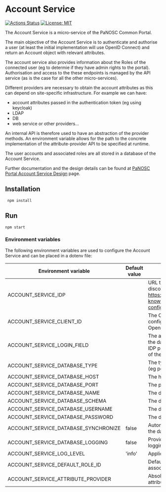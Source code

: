 # Account Service

[![Actions Status](https://github.com/panosc-portal/account-service/workflows/Node.js%20CI/badge.svg)](https://github.com/panosc-portal/account-service/actions)
[![License: MIT](https://img.shields.io/badge/License-MIT-yellow.svg)](https://opensource.org/licenses/MIT)

The Account Service is a micro-service of the PaNOSC Common Portal.

The main objective of the Account Service is to authenticate and authorise a user (at least the initial implementation will use OpenID Connect) and return an Account object with relevant attributes. 

The account service also provides information about the Roles of the connected user (eg to determie if they have admin rights to the portal). Authorisation and access to the these endpoints is managed by the API service (as is the case for all the other micro-services).

Different providers are necessary to obtain the account attributes as this can depend on site-specific infrastructure. For example we can have:

- account attributes passed in the authentication token (eg using keycloak)
- LDAP
- DB
- web service or other providers...

An internal API is therefore used to have an abstraction of the provider methods. An environment variable allows for the path to the concrete implementation of the attribute-provider API to be specified at runtime.

The user accounts and associated roles are all stored in a database of the Account Service.

Further documentation and the design details can be found at [PaNOSC Portal Account Service Design](https://confluence.panosc.eu/x/zwCm) page.

## Installation
```
 npm install
 ```

## Run
```
npm start
```

### Environment variables

The following environment variables are used to configure the Account Service and can be placed in a dotenv file:

| Environment variable | Default value | Usage |
| ---- | ---- | ---- |
| ACCOUNT_SERVICE_IDP | | URL to the OpenID discovery endpoint (eg https://server.com/.well-known/openid-configuration) |
| ACCOUNT_SERVICE_CLIENT_ID | | The Client ID as configured by the OpenID provider
| ACCOUNT_SERVICE_LOGIN_FIELD | | The attribute name of the data returned by the IDP providing the login of the connected user
| ACCOUNT_SERVICE_DATABASE_TYPE | | The type of database (eg postgres) |
| ACCOUNT_SERVICE_DATABASE_HOST | | The host of the database |
| ACCOUNT_SERVICE_DATABASE_PORT | | The port of the database |
| ACCOUNT_SERVICE_DATABASE_NAME | | The database name |
| ACCOUNT_SERVICE_DATABASE_SCHEMA | | The database schema |
| ACCOUNT_SERVICE_DATABASE_USERNAME | | The database username |
| ACCOUNT_SERVICE_DATABASE_PASSWORD | | The database password |
| ACCOUNT_SERVICE_DATABASE_SYNCHRONIZE | false | Automatically generated the database structure |
| ACCOUNT_SERVICE_DATABASE_LOGGING | false | Provides detailed SQL logging |
| ACCOUNT_SERVICE_LOG_LEVEL | 'info' | Application logging level |
| ACCOUNT_SERVICE_DEFAULT_ROLE_ID | | Default ID of the role to associate to users |
| ACCOUNT_SERVICE_ATTRIBUTE_PROVIDER | | Absolute path to the attribute provider |


